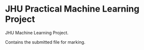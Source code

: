 # JHU Practical Machine Learning Project

JHU Machine Learning Project.

Contains the submitted file for marking.